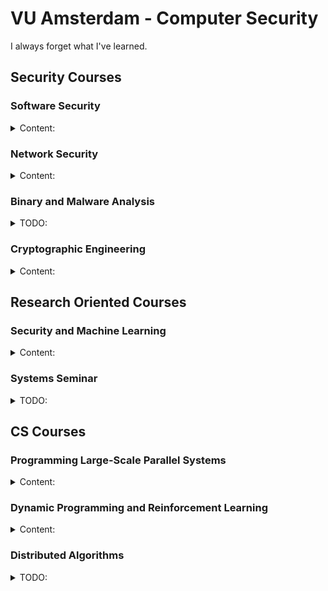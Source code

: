# VU Amsterdam - Computer Security

I always forget what I've learned.

## Security Courses

### Software Security

<details>
<summary>Content:</summary>

- Vulnerabilities and Attacks:
  + Buffer overflow
  + Integer overflow
  + Uninitialized variables
  + C++ Type Confusion
  + Format strings
  + Shellcode injection
  + ROP
  + Blind ROP
  + DOP
  + Use After Free
  + Double Free
- Defenses:
  + Canary
  + DEP
  + ASLR
  + Shadow Stack
  + CFI 
- Web Security:
  + Session fixation
  + XXS, CSRF
  + SSRF, XXE
  + HTTP request Smuggling
  + SQLI
  + Type juggling
  + Command injection
  + SOP, CSP, CORS
- Automatic Exploits Generation:
  + Fuzzing (Generation, Mutational)
  + Kernel exploits with Spectre
  + Sanitizers (ASan, TSan, UBSan, ...)

Most interesting papers:

- Unwinding The Stack For Fun and Profit
- The Dynamics of Innocent Flesh on the Bone: Code Reuse Ten Years Later
- DangZero: Efficient Use-After-Free Detection via Direct Page Table Access
- FloatZone: Accelerating Memory Error Detection using the Floating Point Unit
- Speculative Probing: Hacking Blind in the Spectre Era
- Hacking Blind

</details>

### Network Security

<details>
<summary>Content:</summary>

- TCP attacks:
  + Sniffing
  + Spoofing (on-path, off-path)
  + Joncheray-style hijacking
- DoS attacks:
  + Fragmentation
  + SYN flooding
  + Botnets
  + Amplifiers
  + Detection (Sketches)
- DNS attacks:
  + Simple (Kaminsky, Birthday attack)
  + Advanced
- DNS enhancements:
  + DNSSEC
  + DoH
  + ODNS
  + Paged DNS
- PKI:
  + Certificates
  + Certificates types
  + Certificates validation and revocation
  + TLS
  + CT Logs
- CDN
- BGP:
  + Prefix hijacking
  + IRR
  + RPKI
  + Spoofing and filtering strategies
- Censorship:
  + GFW
  + Evasion (Geneva, VPNs)

Most interesting papers:
  + Off-Path TCP Exploits: Global Rate Limit Considered Dangerous
  + Off-Path TCP Exploits of the Mixed IPID Assignment
  + DNS Cache Poisoning Attack Reloaded: Revolutions with Side Channels
  + DNS Cache Poisoning Attack: Resurrections with Side Channel
  + DNS Cache Poisoning Attack Reloaded: Revolutions with Side Channels
  + How Great is the Great Firewall? Measuring China’s DNS Censorship
  + Weaponizing Middleboxes for TCP Reflected Amplification
  + Detection, Classification, and Analysis of Inter-Domain Traffic with Spoofed Source IP Addresses
  + An End-to-End Measurement of Certificate Revocation in the Web’s PKI
  + Geneva: Evolving Censorship Evasion Strategies
</details>


### Binary and Malware Analysis

<details>
<summary>TODO:</summary>
</details>

### Cryptographic Engineering

<details>
<summary>Content:</summary>

- Mathematics:
  + GCD, XGCD
  + Groups, Rings, Galois Fields
- RISC-V ISA
- Software Optimizations:
  + AES Tbox
  + Multiprecision arithmetic
  + Bitslicing
- Hardware Design:
  + Flow (Synthesis, Simulation, Place & Route)
  + Optimizations:
    * Area
    * Energy
    * Scan Registers
- Hardware Attacks:
  + Cache timing
  + Power Analysis (CPA)
  + Templates
  + Fault injection
  + Information Theory (Entropy, mutual information)
  + Countermeasures:
    * Masking (Boolean with ISW)
    * Hiding (WDDL, MDPL)
    * Time, space, information redundancy
- PUFs
- LWE

Most interesting papers:
  + Atomic-AES: A Compact Implementation of the AES Encryption/Decryption Core
  + Pushing the Limits: A Very Compact and a Threshold Implementation of AES
  + Midori: A Block Cipher for Low Energy
  + Cache-timing attacks on AES
  + Correlation Power Analysis with a Leakage Mode
  + Efficient Template Attacks
  + Differential Fault Analysis on A.E.S

</details>

## Research Oriented Courses

### Security and Machine Learning

<details>
<summary>Content:</summary>

 - Gradient Descent
 - Stochastic Gradient Descent
 - Goal, Variance, Bias, Diversity
 - Classification and Regression
 - RNNs and LSTM
 - LLMs (Embedding, Vector Representation, BERT, Trustworthiness)
 - APUF, iPUF
 - ML Analaysis of PUFs
 - Poisoning Attacks
 - XAI
 - Differential Privacy
 - Fairness and Bias
 - Trusted Computing Base (e.g enclaves)
 - Secure Multi Party Computation and Oblivious Transfer
 - Brain Computer Interface and Idealized Computing

##### Papers

This is a non-exhaustive list of papers that I read for the assignments,
provided by the professor or found by myself.
There are other papers that we have analyzed during the lectures, and other topics
that could be investigated for the assignments.

ML based cryptanalysis:
 - Differential cryptanalysis of DES-like cryptosystems
 - Improving Attacks on Round-Reduced Speck32/64 using Deep Learning
 - An Assessment of Differential- Neural Distinguishers
 - A deep learning aided differential distinguisher improvement framework with more lightweight and universality

XAI:
 - Post hoc Explanations may be Ineffective for Detecting Unknown Spurious Correlation
 - Sanity Checks for Saliency Maps
 - Assessing the (Un)Trustworthiness of Saliency Maps for Localizing Abnormalities in Medical Imaging
 - Guided Integrated Gradients: An Adaptive Path Method for Removing Noise
 - Beyond interpretability: developing a language to shape our relationships with AI.
 - SmoothGrad: removing noise by adding noise

Data Extraction Attacks on LLMs:
 - Training a Helpful and Harmless Assistant with Reinforcement Learning from Human Feedback
 - Extracting Training Data from Large Language Models
 - Quantifying Memorization Across Neural Language Models
 - Trustworthy LLMs: a Survey and Guideline for Evaluating Large Language Models’ Alignment
 - Scalable Extraction of Training Data from (Production) Language Models
 - Membership Inference Attacks against Machine Learning Models

Large Scale Cybernetic/AGI Infrastructure:
 - Advances and open problems in federated learning
 - Blockchain and Federated Learning for Privacy-Preserved Data Sharing in Industrial IoT
 - An integrated brain-machine interface platform with thousands of channels
 - A Survey of Published Attacks on Intel SGX
 - Explainable Artificial Intelligence (XAI): What we know and what is left to attain Trustworthy Artificial Intelligence
 - Targeted backdoor attacks on deep learning systems using data poisoning
 - Split-brain: what we know now and why this is important for understanding consciousness
 - Artificial general intelligence: concept, state of the art, and future prospects
 - The combination of brain-computer interfaces and artificial intelligence: applications and challenges

Ethics And Morality in Security and AI:
 - The moral character of cryptographic work
 - The Russell-Einstein Manifesto
 - What happened to the crypto dream?
 - NSA Spying on America
 - A survey on bias and fairness in machine learning
 - Fairness in machine learning: Lessons from political philosophy
 - Gender shades: Intersectional accuracy disparities in commercial gender classification
 - How do fairness definitions fare? Examining public attitudes towards algorithmic definitions of fairness
 - The Road to Digital Unfreedom: How Artificial Intelligence Is Reshaping Repression
 - The global expansion of AI surveillance
 - The debate on the ethics of AI in health care: a reconstruction and critical review
 - Ai in finance: challenges, techniques, and opportunities
 - Deep neural networks improve radiologists
 - Diagnostic evaluation of a deep learning model for optical diagnosis of colorectal cancer
 - End-to-end lung cancer screening with three-dimensional deep learning on low-dose chest computed tomography
 - Detection of brain activation in unresponsive patients with acute brain injury
</details>


### Systems Seminar

<details>
<summary>TODO:</summary>
</details>

## CS Courses

### Programming Large-Scale Parallel Systems

<details>
<summary>Content:</summary>

- Processors Topologies (Mesh, Tree, Hypercube)
- Parallel Machines (Processor arrays, GPUs, NUMA, DSM)
- Parallel Algorithms:
  + Matrix Multiplication
  + Successive Over Relaxation
  + All-pairs Shorts Paths
  + Solving Linear Equations (Jacobi, Gaussian)
  + Solving Partial Differential Equations (Conjucate gradient method)
  + Traveling Salesperson Problem
  + Barnes-Hut (with Cost model and Costzones)
  + Transposition Driven Scheduling
- Performance Metrics:
  + Linear, Super linear speedup
  + Amdahl's Law
  + Weak and Strong scalability
- MPI:
  + Sync/Async
  + Buffered/Unbuffered
  + Ready
  + Blocking/Non-Blocking
  + Global Operations (Barrier, Bcast, Gather, Scatter, Reduce)
- Julia:
  + Tasks
  + Sync/Async
  + Channels
  + Distributed computing (Workers, Remote channels, Spawn/Fetch)
  + MPI.jl

</details>

### Dynamic Programming and Reinforcement Learning

<details>
<summary>Content:</summary>

- Key concepts:
  + Reward
  + State
  + Markov property
  + Policies
  + Transistions
- Dynamic Programming:
  + Shortest path
  + Inventory control
  + Knapsack
  + Stochastic settings (Knapsack, Inventory control, Revenue Management)
- Markov chains:
  + Communicating path
  + Period
  + Time-average
  + Limit and Stationary distribution
  + Poisson equation
- Markov decision chains:
  + Policy iteration
  + Value iteration
  + Bellman Equation
  + Q-Values
  + Discounted rewards
- Continuos time and Markov processes
- Bandits:
  + Gittins index
  + Stateless bandits and Bayesian framework
  + Exploration policies and Thompson sampling
  + Contextual bandits
- Monte-Carlo Tree Search
- Reinforcement Learning
- Deep Learning
- Q-Learning
- Policy Gradient methods

</details>

### Distributed Algorithms

<details>
<summary>TODO:</summary>
</details>

